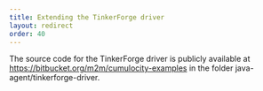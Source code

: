 ```yaml
---
title: Extending the TinkerForge driver
layout: redirect
order: 40
---
```

The source code for the TinkerForge driver is publicly available at https://bitbucket.org/m2m/cumulocity-examples in the folder java-agent/tinkerforge-driver.

